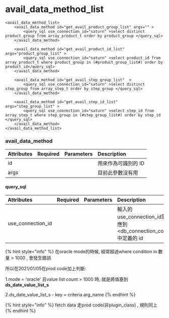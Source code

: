 # avail\_data\_method\_list

```markup
<avail_data_method_list>
    <avail_data_method id="get_avail_product_group_list" args="" >
        <query_sql use_connection_id="saturn" >select distinct product_group from array_product_t order by product_group </query_sql>
    </avail_data_method>

    <avail_data_method id="get_avail_product_id_list"  args="product_group_list" >
        <query_sql use_connection_id="saturn" >select product_id from array_product_t where product_group in (#product_group_list#) order by product_id</query_sql>
    </avail_data_method>

    <avail_data_method id="get_avail_step_group_list"  >
        <query_sql use_connection_id="saturn" >select distinct step_group from array_step_t order by step_group </query_sql>
    </avail_data_method>

    <avail_data_method id="get_avail_step_id_list"  args="step_group_list" >
        <query_sql use_connection_id="saturn" >select step_id from array_step_t where step_group in (#step_group_list#) order by step_id </query_sql>
    </avail_data_method>
</avail_data_method_list>
```

### avail\_data\_method

| Attributes | Required | Parameters | Description |
| :--- | :--- | :--- | :--- |
| id |  |  | 用來作為可識別的 ID |
| args |  |  | 目前此參數沒有用 |

#### query\_sql

| Attributes | Required | Parameters | Description |
| :--- | :--- | :--- | :--- |
| use\_connection\_id |  |  | 輸入的 use\_connection\_id需對應到 &lt;db\_connection\_config&gt; 中定義的 id |

{% hint style="info" %}
在oracle mode的時候, 經常超過where condition in 數量 &gt; 1000 , 會發生錯誤

所以在2021/01/05在prod code加上判斷:

1.mode = 'oracle' 且value list count &gt; 1000 時, 就是將值塞到**ds\_date\_value\_list\_s**

2.ds\_date\_value\_list\_s - key = criteria arg\_name
{% endhint %}

{% hint style="info" %}
fetch data 走prod code\(非plugin\_class\) , 規則同上
{% endhint %}


